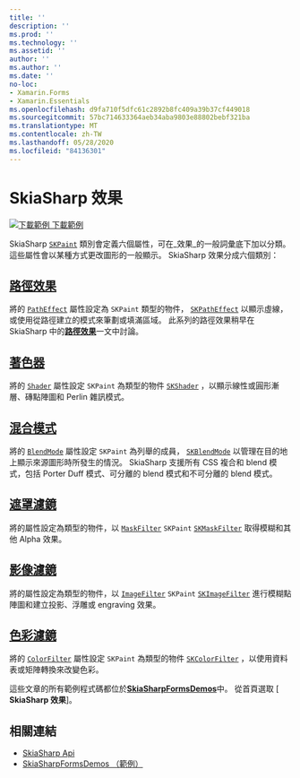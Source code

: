 ```yaml
---
title: ''
description: ''
ms.prod: ''
ms.technology: ''
ms.assetid: ''
author: ''
ms.author: ''
ms.date: ''
no-loc:
- Xamarin.Forms
- Xamarin.Essentials
ms.openlocfilehash: d9fa710f5dfc61c2892b8fc409a39b37cf449018
ms.sourcegitcommit: 57bc714633364aeb34aba9803e88802bebf321ba
ms.translationtype: MT
ms.contentlocale: zh-TW
ms.lasthandoff: 05/28/2020
ms.locfileid: "84136301"
---
```

# <a name="skiasharp-effects"></a>SkiaSharp 效果

[![下載範例 ](~/media/shared/download.png) 下載範例](https://docs.microsoft.com/samples/xamarin/xamarin-forms-samples/skiasharpforms-demos)

SkiaSharp [`SKPaint`](xref:SkiaSharp.SKPaint) 類別會定義六個屬性，可在_效果_的一般詞彙底下加以分類。 這些屬性會以某種方式更改圖形的一般顯示。 SkiaSharp 效果分成六個類別：

## <a name="path-effects"></a>[路徑效果](../curves/effects.md)

將的 [`PathEffect`](xref:SkiaSharp.SKPaint.PathEffect) 屬性設定為 `SKPaint` 類型的物件， [`SKPathEffect`](xref:SkiaSharp.SKPathEffect) 以顯示虛線，或使用從路徑建立的模式來筆劃或填滿區域。 此系列的路徑效果稍早在 SkiaSharp 中的[**路徑效果**](../curves/effects.md)一文中討論。

## <a name="shaders"></a>[著色器](shaders/index.md)

將的 [`Shader`](xref:SkiaSharp.SKPaint.Shader) 屬性設定 `SKPaint` 為類型的物件 [`SKShader`](xref:SkiaSharp.SKShader) ，以顯示線性或圓形漸層、磚點陣圖和 Perlin 雜訊模式。

## <a name="blend-modes"></a>[混合模式](blend-modes/index.md)

將的 [`BlendMode`](xref:SkiaSharp.SKPaint.BlendMode) 屬性設定 `SKPaint` 為列舉的成員， [`SKBlendMode`](xref:SkiaSharp.SKBlendMode) 以管理在目的地上顯示來源圖形時所發生的情況。 SkiaSharp 支援所有 CSS 複合和 blend 模式，包括 Porter Duff 模式、可分離的 blend 模式和不可分離的 blend 模式。

## <a name="mask-filters"></a>[遮罩濾鏡](mask-filters.md)

將的屬性設定為類型的物件，以 [`MaskFilter`](xref:SkiaSharp.SKPaint.MaskFilter) `SKPaint` [`SKMaskFilter`](xref:SkiaSharp.SKMaskFilter) 取得模糊和其他 Alpha 效果。

## <a name="image-filters"></a>[影像濾鏡](image-filters.md)

將的屬性設定為類型的物件，以 [`ImageFilter`](xref:SkiaSharp.SKPaint.ImageFilter) `SKPaint` [`SKImageFilter`](xref:SkiaSharp.SKImageFilter) 進行模糊點陣圖和建立投影、浮雕或 engraving 效果。

## <a name="color-filters"></a>[色彩濾鏡](color-filters.md)

將的 [`ColorFilter`](xref:SkiaSharp.SKPaint.ColorFilter) 屬性設定 `SKPaint` 為類型的物件 [`SKColorFilter`](xref:SkiaSharp.SKColorFilter) ，以使用資料表或矩陣轉換來改變色彩。

這些文章的所有範例程式碼都位於[**SkiaSharpFormsDemos**](https://docs.microsoft.com/samples/xamarin/xamarin-forms-samples/skiasharpforms-demos)中。 從首頁選取 [ **SkiaSharp 效果**]。

## <a name="related-links"></a>相關連結

- [SkiaSharp Api](https://docs.microsoft.com/dotnet/api/skiasharp)
- [SkiaSharpFormsDemos （範例）](https://docs.microsoft.com/samples/xamarin/xamarin-forms-samples/skiasharpforms-demos)
